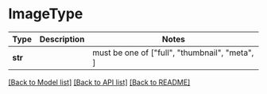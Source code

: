 # ImageType

Type | Description | Notes
------------- | ------------- | -------------
**str** |  |  must be one of ["full", "thumbnail", "meta", ]

[[Back to Model list]](../README.md#documentation-for-models) [[Back to API list]](../README.md#documentation-for-api-endpoints) [[Back to README]](../README.md)

